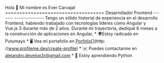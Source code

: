 Hola 👋 Mi nombre es Ever Carvajal =================================== Desarrollador Frontend ------- --------------- Tengo un sólido historial de experiencia en el desarrollo Frontend, habiendo trabajado con tecnologías líderes como Angular y Vue.js 3 durante más de 2 años. Durante mi trayectoria, dediqué 6 meses a la construcción de aplicaciones en Angular, * 🌍Estoy radicado en Putumayo * 🖥️ Vea mi portafolio en [Porfolio](http://www.profileme.dev/create-profile)[](http: //www.profileme.dev/create-profile) * ✉️ Puedes contactarme en [alejandro.develop3r@gmail.com](mailto:alejandro.develop3r@gmail.com)[](mailto:alejandro.develop3r@gmail.com) * 🧠 Estoy aprendiendo Python
